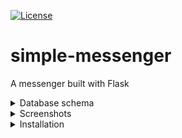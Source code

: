 [![License](https://img.shields.io/badge/license-MIT-green)](https://tldrlegal.com/license/mit-license)
<br>

# simple-messenger
A messenger built with Flask

<details>
  
 <summary> 
    Database schema
  </summary>
  
  ![Database schema](./screenshots/schema.png)
  <i>This picture was made using <a href="https://pgmodeler.io/">pgmaker</a></i> 

</details>

<details>

  <summary>
      Screenshots
  </summary>
    
  ![Registration page](./screenshots/2.png)
  <i>Registration page</i>
  
<br>

   ![After registration](./screenshots/3.png)
  <i>After registration, the user is automatically logged in, but stays unconfirmed - they have to check the inbox and follow the provided link </i> 
  
<br>

  ![Confirmation is completed](./screenshots/4.png)
  <i>Confirmation is completed</i>
  
<br>

  ![Logged out](./screenshots/5.png)
  <i>Logged out</i>
  
<br>

  ![Wrong user data](./screenshots/6.png)
  <i>Wrong user data</i>
  
<br>

  ![Main page](./screenshots/7.png)
  <i>Main page</i>
  
<br>

  ![Main page, several users selected](./screenshots/8.png)
  <i>Main page, several users selected</i>
  
<br>

  ![Main page, 3 unread messages](./screenshots/9.png)
  <i>Main page, 3 unread messages</i>
  
<br>

  ![Main page, chat selected](./screenshots/10.png)
  <i>Main page, chat selected</i>
  
<br>

  ![Main page, users and chats are filtered](./screenshots/11.png)
  <i>Main page, users and chats are filtered</i>
  
<br>

  ![Main page, users and chats filtered, no chats found](./screenshots/12.png)
  <i>Main page, users and chats filtered, no chats found</i>
  
<br>

  ![Generic error page](./screenshots/404.png)
  <i>Generic error page</i>   
    
</details>

<details>
  
  <summary>
    Installation
  </summary>
  
  <br>
  
  The easiest way is using Docker. If you run a Debian-based system (Ubuntu, Mint...), 
  the following steps should work:
  - clone the repository
  ```
  $ git clone https://github.com/96tm/simple-messenger.git
  ```
  - navigate to the project directory (Dockerfile is inside) and create a Docker image
  ```
  $ sudo docker build -t simple_messenger:latest .
  ```
  - download a Postgres image
  ```
  $ sudo docker pull postgres
  ```
  - run a Postgres container replacing "/directory/to/mount" with an appropriate directory
    to store the database (if you have Postgres service on your system, 
    you'll need to stop it with  something like ```$ sudo service postgresql stop```)
  ```
  $ sudo docker run --name postgres -d -p 5432:5432 \
    -e POSTGRES_USER=postgres_user \
    -e POSTGRES_PASSWORD=postgres_password \
    -e POSTGRES_DB=db_name \
    -v /directory/to/mount:/var/lib/postgresql/data \
    --rm postgres:latest
  ```
  - run a container with the Simple Messenger image
    (you'll need to assign appropriate values to 
     SECRET_KEY, MAIL_SERVER, MAIL_SENDER,
     MAIL_USERNAME and MAIL_PASSWORD;
     also, if you don't want to add fake users for testing,
     remove the line "-e ADD_TEST_USERS=1 \")
  ```
  $ sudo docker run --name simple_messenger -d -p 8000:5000 \
    -e ADD_TEST_USERS=1 \
    -e SECRET_KEY=make_it_secret \
    -e SESSION_TYPE=filesystem \
    -e MAIL_SERVER=mail_server \
    -e MAIL_SENDER=mail@send.er \
    -e MAIL_PORT=587 \
    -e MAIL_USE_TLS=true \
    -e MAIL_USERNAME=username \
    -e MAIL_PASSWORD="password" \
    --link postgres:dbserver \
    -e DATABASE_URI=postgresql://postgres_user:postgres_password@dbserver/db_name \
    --rm simple_messenger:latest
  ```
  Now you can open the site at localhost:8000 and register.
  If the test users were added, you can log in right away 
  with the following email/password pairs:
  - email: arthur@arthur.arthur, password: arthur;
  - email: morgain@morgain.morgain, password: morgain;
  - email: merlin@merlin.merlin, password: merlin.
</details>

